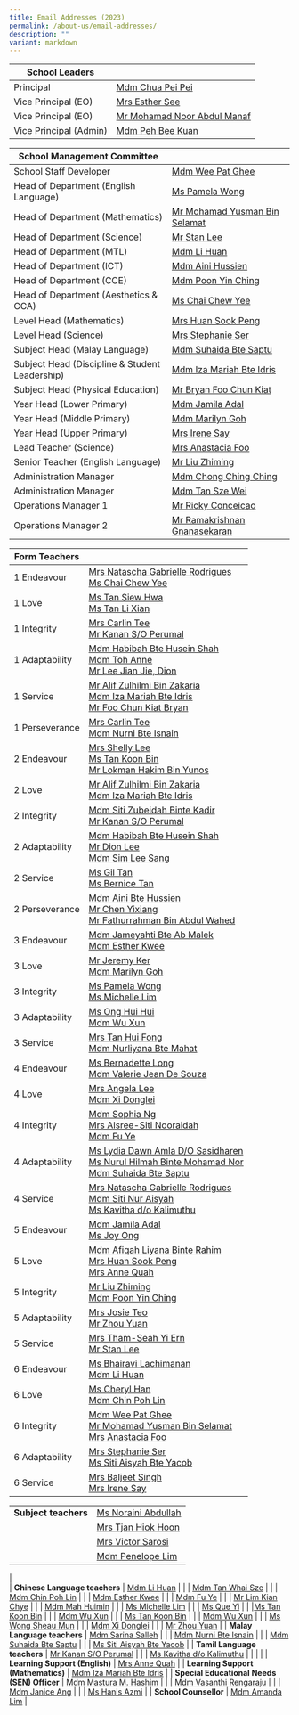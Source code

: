 ```yaml
---
title: Email Addresses (2023)
permalink: /about-us/email-addresses/
description: ""
variant: markdown
---
```

<!--### Email Addresses (2024)-->


| School Leaders |  |
|---|---|
| Principal  | [Mdm Chua Pei Pei](mailto:CHUA_Pei_Pei@moe.edu.sg) |
| Vice Principal (EO) | [Mrs Esther See](mailto:LING_Szengen@moe.edu.sg) |
| Vice Principal (EO)  | [Mr Mohamad Noor Abdul Manaf](mailto:Mohamad_Noor_ABDUL_MANAF@moe.edu.sg)  |
| Vice Principal (Admin)  | [Mdm Peh Bee Kuan](mailto:Peh_Bee_Kuan@moe.edu.sg)  |


| School Management Committee |  |
|---|---|
| School Staff Developer | [Mdm Wee Pat Ghee](mailto:wee_pat_ghee@moe.edu.sg) |
| Head of Department (English Language) | [Ms Pamela Wong](mailto:wong_pei_li_pamela@moe.edu.sg)  |
| Head of Department (Mathematics) | [Mr Mohamad Yusman Bin Selamat](mailto:mohamad_yusman_selamat@moe.edu.sg) |
| Head of Department (Science) | [Mr Stan Lee](mailto:lee_mun_hong@moe.edu.sg) |
| Head of Department (MTL) | [Mdm Li Huan](mailto:li_huan@moe.edu.sg) |
| Head of Department (ICT) | [Mdm Aini Hussien](mailto:aini_hussien@moe.edu.sg) |
| Head of Department (CCE) | [Mdm Poon Yin Ching](mailto:poon_yin_ching@moe.edu.sg) |
| Head of Department (Aesthetics &amp; CCA)  | [Ms Chai Chew Yee](mailto:chai_chew_yee@moe.edu.sg) |
| Level Head (Mathematics) | [Mrs Huan Sook Peng](mailto:woong_sook_peng@moe.edu.sg) |
| Level Head (Science)  | [Mrs Stephanie Ser](mailto:go_pei_ling@moe.edu.sg)  |
| Subject Head (Malay Language) | [Mdm Suhaida Bte Saptu](mailto:suhaida_saptu@moe.edu.sg) |
| Subject Head (Discipline &amp; Student Leadership) | [Mdm Iza Mariah Bte Idris](mailto:iza_mariah_idris@moe.edu.sg) |
| Subject Head (Physical Education) |[Mr Bryan Foo Chun Kiat](mailto:foo_chun_kiat_bryan@moe.edu.sg)  |
| Year Head (Lower Primary)  | [Mdm Jamila Adal](mailto:jamila_adal@moe.edu.sg) |
| Year Head (Middle Primary)   | [Mdm Marilyn Goh](mailto:marilyn_goh_jing_ling@moe.edu.sg)  |
| Year Head (Upper Primary) | [Mrs Irene Say](mailto:lee_siew_hui@moe.edu.sg) |
| Lead Teacher (Science) |[Mrs Anastacia Foo](mailto:yeo_peck_hoon_anastacia@moe.edu.sg) |
| Senior Teacher (English Language)  | [Mr Liu Zhiming](mailto:liu_zhiming@moe.edu.sg)  |
| Administration Manager  | [Mdm Chong Ching Ching](mailto:chong_ching_ching@schools.gov.sg) |
| Administration Manager | [Mdm Tan Sze Wei](mailto:tan_sze_wei@moe.edu.sg)  |
| Operations Manager 1| [Mr Ricky Conceicao](mailto:rudolph_conceicao@moe.edu.sg) |
| Operations Manager 2 | [Mr Ramakrishnan Gnanasekaran](mailto:ramakrishnan_gnanasekaran@moe.edu.sg) |

| Form Teachers |  |
|---|---|
| 1 Endeavour | [Mrs Natascha Gabrielle Rodrigues](mailto:natascha_gabrielle_nonis@moe.edu.sg)<br>[Ms Chai Chew Yee](chai_chew_yee@moe.edu.sg)  |
| 1 Love | [Ms Tan Siew Hwa](tan_siew_hwa@moe.edu.sg)<br>[Ms Tan Li Xian](tan_li_xian@moe.edu.sg) |
| 1 Integrity |[Mrs Carlin Tee](mailto:carlin_mulyati@moe.edu.sg)<br>[Mr Kanan S/O Perumal](kanan_perumal@moe.edu.sg) |
| 1 Adaptability |[Mdm Habibah Bte Husein Shah](habibah_husein_shah@moe.edu.sg)<br>[Mdm Toh Anne](toh_anne@moe.edu.sg)<br>[Mr Lee Jian Jie, Dion](lee_jian_jie_dion@moe.edu.sg)|
| 1 Service |[Mr Alif Zulhilmi Bin Zakaria](alif_zulhilmi_zakaria@moe.edu.sg)<br>[Mdm Iza Mariah Bte Idris](mailto:iza_mariah_idris@moe.edu.sg)<br>[Mr Foo Chun Kiat Bryan](foo_chun_kiat_bryan@moe.edu.sg)|
| 1 Perseverance | [Mrs Carlin Tee](mailto:carlin_mulyati@moe.edu.sg)<br>[Mdm Nurni Bte Isnain](mailto:nurni_isnain@moe.edu.sg) |
| 2 Endeavour | [Mrs Shelly Lee](mailto:quek_hwee_khim_shelly@moe.edu.sg)<br>[Ms Tan Koon Bin](mailto:tan_koon_bin@moe.edu.sg)<br>[Mr Lokman Hakim Bin Yunos](mailto:lokman_hakim_b_yunos@moe.edu.sg) |
| 2 Love | [Mr Alif Zulhilmi Bin Zakaria](mailto:alif_zulhilmi_zakaria@moe.edu.sg)<br> [Mdm Iza Mariah Bte Idris](mailto:iza_mariah_idris@moe.edu.sg)<br> |
| 2 Integrity | [Mdm Siti Zubeidah Binte Kadir](mailto:siti_zubeidah_kadir@moe.edu.sg)<br>[Mr Kanan S/O Perumal](mailto:kanan_perumal@moe.edu.sg) |
| 2 Adaptability | [Mdm Habibah Bte Husein Shah](mailto:habibah_husein_shah@moe.edu.sg)<br> [Mr Dion Lee](mailto:Lee_Jian_Jie_Dion@moe.edu.sg)<br>[Mdm Sim Lee Sang](mailto:sim_lee_sang@moe.edu.sg) <br> |
| 2 Service | [Ms Gil Tan](mailto:tan_siew_hwa@moe.edu.sg)<br>[Ms Bernice Tan](mailto:tan_li_xian@moe.edu.sg)|
| 2 Perseverance | [Mdm Aini Bte Hussien](mailto:aini_hussien@moe.edu.sg)<br>[Mr Chen Yixiang](mailto:chen_yixiang@moe.edu.sg)<br>[Mr Fathurrahman Bin Abdul Wahed](mailto:fathurrahman_abdul_wahed@moe.edu.sg) |
| 3 Endeavour  | [Mdm Jameyahti Bte Ab Malek](mailto:jameyahti_ab_malek@moe.edu.sg)<br>[Mdm Esther Kwee](mailto:kwee_wan_juan_esther@moe.edu.sg) |
| 3 Love | [Mr Jeremy Ker](mailto:ker_ting_wei_Jeremy@moe.edu.sg)<br>[Mdm Marilyn Goh](mailto:marilyn_goh_jing_ling@moe.edu.sg)
| 3 Integrity | [Ms Pamela Wong](mailto:wong_pei_li_pamela@moe.edu.sg)<br>[Ms Michelle Lim](mailto:michelle_lim_qian_wen@moe.edu.sg)<br> |
| 3 Adaptability | [Ms Ong Hui Hui](mailto:ong_hui_hui_a@moe.edu.sg)<br>[Mdm Wu Xun](mailto:wu_xun@moe.edu.sg)<br>
| 3 Service | [Mrs Tan Hui Fong](mailto:lam_hui_fong@moe.edu.sg)<br>[Mdm Nurliyana Bte Mahat](mailto:nurliyana_mahat@moe.edu.sg) |
| 4 Endeavour | [Ms Bernadette Long](mailto:long_yuan_chin_bernadette@moe.edu.sg)<br>[Mdm Valerie Jean De Souza](mailto:de_souza_valerie_jean@moe.edu.sg) |
| 4 Love | [Mrs Angela Lee](mailto:Ang_Bee_Ngoh@moe.edu.sg)<br>[Mdm Xi Donglei](mailto:xi_donglei@moe.edu.sg) |
| 4 Integrity |[Mdm Sophia Ng](mailto:sophia_ng_gay_koon@moe.edu.sg)<br>[Mrs Alsree-Siti Nooraidah](mailto:alsree@moe.edu.sg) <br>[Mdm Fu Ye](mailto:fu_ye@moe.edu.sg)  |
| 4 Adaptability | [Ms Lydia Dawn Amla D/O Sasidharen](mailto:Lydia_Dawn_Amla_Sasidharen@moe.edu.sg)<br>[Ms Nurul Hilmah Binte Mohamad Nor](mailto:nurul_hilmah_mohamad_nor@moe.edu.sg)<br>[Mdm Suhaida Bte Saptu](mailto:suhaida_saptu@moe.edu.sg) |
| 4 Service |[Mrs Natascha Gabrielle Rodrigues](mailto:natascha_gabrielle_nonis@moe.edu.sg)<br> [Mdm Siti Nur Aisyah](mailto:siti_nur_aisyah@moe.edu.sg)<br>[Ms Kavitha d/o Kalimuthu](mailto:Kavitha_Kalimuthu@moe.edu.sg)  |
| 5 Endeavour | [Mdm Jamila Adal](mailto:jamila_adal@moe.edu.sg)<br>[Ms Joy Ong](mailto:joy_ong_siok_yin@moe.edu.sg) |
| 5 Love | [Mdm Afiqah Liyana Binte Rahim](mailto:afiqah_liyana_rahim@moe.edu.sg)<br>[Mrs Huan Sook Peng](mailto:woong_sook_peng@moe.edu.sg)<br>[Mrs Anne Quah](mailto:toh_anne@moe.edu.sg)  |
| 5 Integrity | [Mr Liu Zhiming](mailto:liu_zhiming@moe.edu.sg)<br>[Mdm Poon Yin Ching](mailto:poon_yin_ching@moe.edu.sg) |
| 5 Adaptability | [Mrs Josie Teo](mailto:hsieh_josie@moe.edu.sg)<br>[Mr Zhou Yuan](mailto:zhou_yuan@moe.edu.sg) |
| 5 Service | [Mrs Tham-Seah Yi Ern](mailto:seah_yi_ern@moe.edu.sg)<br>[Mr Stan Lee](mailto:lee_mun_hong@moe.edu.sg) |
| 6 Endeavour |[Ms Bhairavi Lachimanan](mailto:Bhairavi_Lachimanan@moe.edu.sg)<br>[Mdm Li Huan](mailto:li_huan@moe.edu.sg) |
| 6 Love | [Ms Cheryl Han](mailto:han_yi_ling_cheryl@moe.edu.sg)<br>[Mdm Chin Poh Lin](mailto:chin_poh_lin@moe.edu.sg) |
| 6 Integrity | [Mdm Wee Pat Ghee](mailto:wee_pat_ghee@moe.edu.sg)<br>[Mr Mohamad Yusman Bin Selamat](mailto:mohamad_yusman_selamat@moe.edu.sg)<br>[Mrs Anastacia&nbsp;Foo](mailto:yeo_peck_hoon_anastacia@moe.edu.sg) |
| 6 Adaptability | [Mrs Stephanie Ser](mailto:go_pei_ling@moe.edu.sg) <br>[Ms Siti Aisyah Bte Yacob](mailto:siti_aisyah_yacob@moe.edu.sg) |
| 6 Service | [Mrs Baljeet Singh](mailto:baljeet_kaur_grewal@moe.edu.sg)<br>[Mrs Irene Say](mailto:lee_siew_hui@moe.edu.sg) |

|  |  |
|---|---|
| **Subject teachers** | [Ms Noraini Abdullah](mailto:noraini_abdullah_hee@moe.edu.sg) |
|   | [Mrs Tjan Hiok Hoon](mailto:tjan_hiok_hoon@moe.edu.sg) |
| | [Mrs Victor Sarosi](mailto:victor_sarosi@moe.edu.sg) |
| | [Mdm Penelope Lim](mailto:penelope_lim_siew_young@moe.edu.sg) | 
|  
| **Chinese Language teachers** | [Mdm Li Huan](mailto:li_huan@moe.edu.sg)  |
|   | [Mdm Tan Whai Sze](mailto:tan_whai_sze@moe.edu.sg) |
|   | [Mdm Chin Poh Lin](mailto:chin_poh_lin@moe.edu.sg) |
|   | [Mdm Esther Kwee](mailto:kwee_wan_juan_esther@moe.edu.sg) |
|   | [Mdm Fu Ye](mailto:fu_ye@moe.edu.sg) |
|   | [Mr Lim Kian Chye](mailto:lim_kian_chye@moe.edu.sg) |
|   | [Mdm Mah Huimin](mailto:mah_huimin@moe.edu.sg) |
|   | [Ms Michelle Lim](mailto:michelle_lim_qian_wen@moe.edu.sg) |
|   | [Ms Que Yi](mailto:que_yi@moe.edu.sg) |
|   |[Ms Tan Koon Bin](mailto:tan_koon_bin@moe.edu.sg)  |
|   | [Mdm Wu Xun](mailto:wu_xun@moe.edu.sg) |
|   | [Ms Tan Koon Bin](mailto:tan_koon_bin@moe.edu.sg) |
|   | [Mdm Wu Xun](mailto:wu_xun@moe.edu.sg) |
|   | [Ms Wong Sheau Mun](mailto:wong_sheau_mun@moe.edu.sg)  |
|   | [Mdm Xi Donglei](mailto:xi_donglei@moe.edu.sg) |
|   | [Mr Zhou Yuan](mailto:zhou_yuan@moe.edu.sg) |
| **Malay Language teachers** | [Mdm Sarina Salleh](mailto:sarina_salleh@moe.edu.sg) |
|   | [Mdm Nurni Bte Isnain](mailto:nurni_isnain@moe.edu.sg) |
|   | [Mdm Suhaida Bte Saptu](mailto:suhaida_saptu@moe.edu.sg) |
|   | [Ms Siti Aisyah Bte Yacob](mailto:siti_aisyah_yacob@moe.edu.sg) |
| **Tamil Language teachers** | [Mr Kanan S/O Perumal](mailto:kanan_perumal@moe.edu.sg) |
|   | [Ms Kavitha d/o Kalimuthu](mailto:Kavitha_Kalimuthu@moe.edu.sg) |
|   | |
| **Learning Support (English)** | [Mrs Anne Quah](mailto:toh_anne@moe.edu.sg) |
| **Learning Support (Mathematics)** | [Mdm Iza Mariah Bte Idris](mailto:iza_mariah_idris@moe.edu.sg) |
| **Special Educational Needs (SEN) Officer** | [Mdm Mastura M. Hashim](mailto:mastura_mohd_hashim@moe.edu.sg) |
|   | [Mdm Vasanthi Rengaraju](mailto:rengaraju_vasanthi@moe.edu.sg) |
|   | [Mdm Janice Ang](mailto:ang_chia_tee@moe.edu.sg) |
|   | [Ms Hanis Azmi](mailto:hanis_azmi@moe.edu.sg) |
| **School Counsellor** | [Mdm Amanda Lim](mailto:amanda_lim_le_wei@moe.edu.sg) |